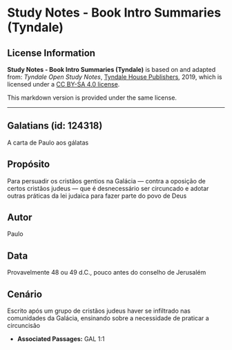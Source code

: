 # Study Notes - Book Intro Summaries (Tyndale)

## License Information

**Study Notes - Book Intro Summaries (Tyndale)** is based on and adapted from: _Tyndale Open Study Notes_, [Tyndale House Publishers](https://tyndaleopenresources.com/), 2019, which is licensed under a [CC BY-SA 4.0 license](https://creativecommons.org/licenses/by-sa/4.0/legalcode.en).

This markdown version is provided under the same license.



--------------------------------

## Galatians (id: 124318)

A carta de Paulo aos gálatas

Propósito
---------

Para persuadir os cristãos gentios na Galácia — contra a oposição de certos cristãos judeus — que é desnecessário ser circuncado e adotar outras práticas da lei judaica para fazer parte do povo de Deus

Autor
-----

Paulo

Data
----

Provavelmente 48 ou 49 d.C., pouco antes do conselho de Jerusalém

Cenário
-------

Escrito após um grupo de cristãos judeus haver se infiltrado nas comunidades da Galácia, ensinando sobre a necessidade de praticar a circuncisão

* **Associated Passages:** GAL 1:1

